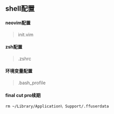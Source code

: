## shell配置

#### neovim配置
> init.vim

#### zsh配置
> .zshrc

#### 环境变量配置
> .bash_profile

#### final cut pro续期
```shell
rm ~/Library/Application\ Support/.ffuserdata 
```

